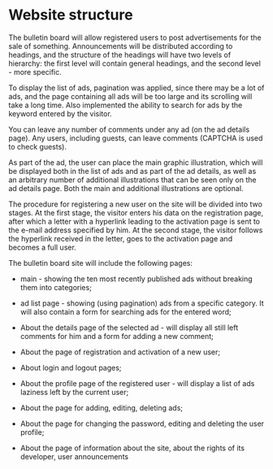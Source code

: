 # **Website structure**
The bulletin board will allow registered users to post advertisements for the sale of something. Announcements will be distributed according to headings, and the structure of the headings will have two levels of hierarchy: the first level will contain general headings, and the second level - more specific.

To display the list of ads, pagination was applied, since there may be a lot of ads, and the page containing all ads will be too large and its scrolling will take a long time. Also implemented the ability to search for ads by the keyword entered by the visitor.

You can leave any number of comments under any ad (on the ad details page). Any users, including guests, can leave comments (CAPTCHA is used to check guests).

As part of the ad, the user can place the main graphic illustration, which will be displayed both in the list of ads and as part of the ad details, as well as an arbitrary number of additional illustrations that can be seen only on the ad details page. Both the main and additional illustrations are optional.

The procedure for registering a new user on the site will be divided into two stages. At the first stage, the visitor enters his data on the registration page, after which a letter with a hyperlink leading to the activation page is sent to the e-mail address specified by him. At the second stage, the visitor follows the hyperlink received in the letter, goes to the activation page and becomes a full user.

The bulletin board site will include the following pages:

*   main - showing the ten most recently published ads without breaking them into categories; 


* ad list page - showing (using pagination) ads from a specific category. It will also contain a form for searching ads for the entered word;


* About the details page of the selected ad - will display all still left
comments for him and a form for adding a new comment;


* About the page of registration and activation of a new user;


* About login and logout pages;


* About the profile page of the registered user - will display a list of ads
laziness left by the current user;


* About the page for adding, editing, deleting ads;

* About the page for changing the password, editing and deleting the user profile; 
 
* About the page of information about the site, about the rights of its developer, user
announcements
